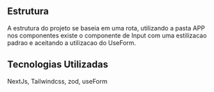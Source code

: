 ## Estrutura
<p>A estrutura do projeto se baseia em uma rota, utilizando a pasta APP </br>nos componentes existe o componente de Input com uma estilizacao padrao e aceitando a utilizacao do UseForm.</p>


## Tecnologias Utilizadas
<span>NextJs, Tailwindcss, zod, useForm</span>
